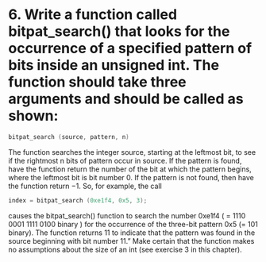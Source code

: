 # 6. Write a function called bitpat_search() that looks for the occurrence of a specified pattern of bits inside an unsigned int. The function should take three arguments and should be called as shown:

```C
bitpat_search (source, pattern, n)
```
The function searches the integer source, starting at the leftmost bit, to see
if the rightmost n bits of pattern occur in source. If the pattern is found,
have the function return the number of the bit at which the pattern begins,
where the leftmost bit is bit number 0. If the pattern is not found, then have
the function return −1. So, for example, the call

```C
index = bitpat_search (0xe1f4, 0x5, 3);
```

causes the bitpat_search() function to search the number 0xe1f4 ( = 1110 0001
1111 0100 binary ) for the occurrence of the three-bit pattern 0x5 (= 101
binary). The function returns 11 to indicate that the pattern was found in the
source beginning with bit number 11.” Make certain that the function makes no
assumptions about the size of an int (see exercise 3 in this chapter).